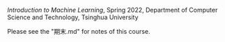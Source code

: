 _Introduction to Machine Learning_, Spring 2022, Department of Computer Science and Technology, Tsinghua University

Please see the "期末.md" for notes of this course.
